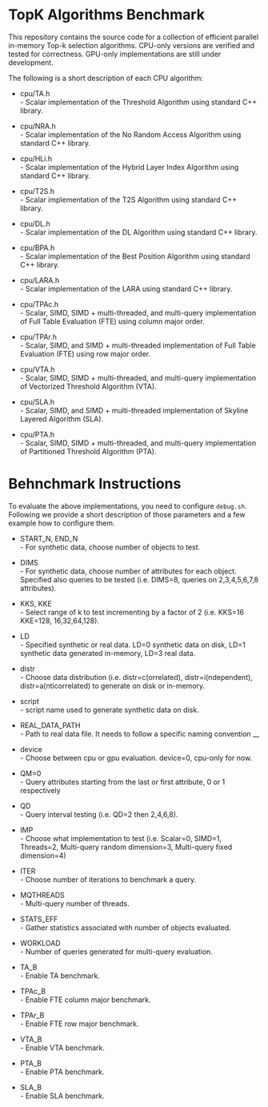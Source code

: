 # TopK Algorithms Benchmark #

This repository contains the source code for a collection of efficient parallel in-memory Top-k selection algorithms.
CPU-only versions are verified and tested for correctness. GPU-only implementations are still under development.

The following is a short description of each CPU algorithm:

* cpu/TA.h
	<br /> - Scalar implementation of the Threshold Algorithm using standard C++ library.

* cpu/NRA.h
	<br /> - Scalar implementation of the No Random Access Algorithm using standard C++ library.
	
* cpu/HLi.h
	<br /> - Scalar implementation of the Hybrid Layer Index Algorithm using standard C++ library.
	
* cpu/T2S.h
	<br /> - Scalar implementation of the T2S Algorithm using standard C++ library.
	
* cpu/DL.h
	<br /> - Scalar implementation of the DL Algorithm using standard C++ library.
	
* cpu/BPA.h
	<br /> - Scalar implementation of the Best Position Algorithm using standard C++ library.

* cpu/LARA.h
	<br /> - Scalar implementation of the LARA using standard C++ library.
	
* cpu/TPAc.h
	<br /> - Scalar, SIMD, SIMD + multi-threaded, and multi-query implementation of Full Table Evaluation (FTE) using column major order.
	
* cpu/TPAr.h
	<br /> - Scalar, SIMD, and SIMD + multi-threaded implementation of Full Table Evaluation (FTE) using row major order.
	
* cpu/VTA.h
	<br /> - Scalar, SIMD, SIMD + multi-threaded, and multi-query implementation of Vectorized Threshold Algorithm (VTA).
	
* cpu/SLA.h	
	<br /> - Scalar, SIMD, and SIMD + multi-threaded implementation of Skyline Layered Algorithm (SLA).

* cpu/PTA.h	
	<br /> - Scalar, SIMD, SIMD + multi-threaded, and multi-query implementation of Partitioned Threshold Algorithm (PTA).
	
# Behnchmark Instructions #

To evaluate the above implementations, you need to configure ``debug.sh``. Following we provide a short description
of those parameters and a few example how to configure them.

* START\_N, END\_N
	<br /> - For synthetic data, choose number of objects to test.

* DIMS
	<br /> - For synthetic data, choose number of attributes for each object. Specified also queries to be tested (i.e. DIMS=8, queries on 2,3,4,5,6,7,8 attributes).
	
* KKS, KKE
	<br /> - Select range of k to test incrementing by a factor of 2 (i.e. KKS=16 KKE=128, 16,32,64,128).
	
* LD
	<br /> - Specified synthetic or real data. LD=0 synthetic data on disk, LD=1 synthetic data generated in-memory, LD=3 real data.
	
* distr
	<br /> - Choose data distribution (i.e. distr=c(orrelated), distr=i(ndependent), distr=a(nticorrelated) to generate on disk or in-memory.
	
* script
	<br /> - script name used to generate synthetic data on disk.
	
* REAL\_DATA\_PATH
	<br /> - Path to real data file. It needs to follow a specific naming convention <name>\_<objects>\_<dims>
	
* device
	<br /> - Choose between cpu or gpu evaluation. device=0, cpu-only for now.
	
* QM=0
	<br /> - Query attributes starting from the last or first attribute, 0 or 1 respectively
* QD
	<br /> - Query interval testing (i.e. QD=2 then 2,4,6,8).

* IMP
	<br /> - Choose what implementation to test (i.e. Scalar=0, SIMD=1, Threads=2, Multi-query random dimension=3, Multi-query fixed dimension=4)
	
* ITER
	<br /> - Choose number of iterations to benchmark a query.

* MQTHREADS
	<br /> - Multi-query number of threads.
	
* STATS\_EFF
 	<br /> - Gather statistics associated with number of objects evaluated.
 	
 * WORKLOAD
 	<br /> - Number of queries generated for multi-query evaluation.

* TA\_B
	<br /> - Enable TA benchmark.

* TPAc\_B
	<br /> - Enable FTE column major benchmark.

* TPAr\_B
	<br /> - Enable FTE row major benchmark.

* VTA\_B
	<br /> - Enable VTA benchmark.

* PTA\_B
	<br /> - Enable PTA benchmark.

* SLA\_B
	<br /> - Enable SLA benchmark.






